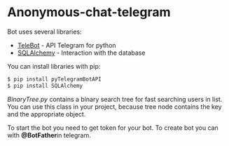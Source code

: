 # Anonymous-chat-telegram
Bot uses several libraries:
* [TeleBot](https://github.com/eternnoir/pyTelegramBotAPI) - API Telegram for python
* [SQLAlchemy](http://www.sqlalchemy.org) - Interaction with the database

You can install libraries with pip:
```sh
$ pip install pyTelegramBotAPI
$ pip install SQLAlchemy
```

_BinaryTree.py_ contains a binary search tree for fast searching users in list. You can use this class in your project, 
because tree node contains the key and the appropriate object.

To start the bot you need to get token for your bot. To create bot you can with **@BotFather**in telegram.